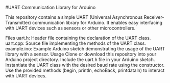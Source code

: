 #UART Communication Library for Arduino


This repository contains a simple UART (Universal Asynchronous Receiver-Transmitter) communication library for Arduino. It enables easy interfacing with UART devices such as sensors or other microcontrollers.

Files
uart.h: Header file containing the declaration of the UART class.
uart.cpp: Source file implementing the methods of the UART class.
example.ino: Example Arduino sketch demonstrating the usage of the UART library with a sensor.
Usage
Clone or download this repository into your Arduino project directory.
Include the uart.h file in your Arduino sketch.
Instantiate the UART class with the desired baud rate using the constructor.
Use the provided methods (begin, println, echoBack, printdataln) to interact with UART devices.
